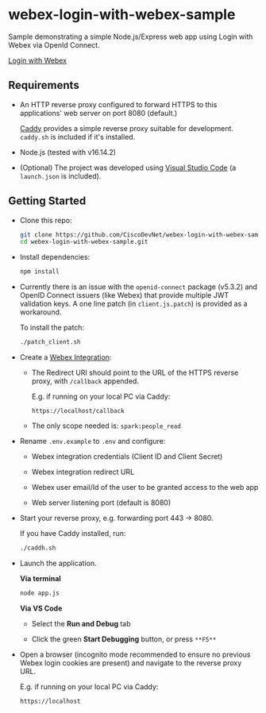 # webex-login-with-webex-sample

Sample demonstrating a simple Node.js/Express web app using Login with Webex via OpenId Connect.

[Login with Webex](https://developer.webex.com/docs/login-with-webex)

## Requirements

* An HTTP reverse proxy configured to forward HTTPS to this applications' web server on port 8080 (default.)

  [Caddy](https://caddyserver.com/) provides a simple reverse proxy suitable for development.  `caddy.sh` is included if it's installed.

* Node.js (tested with v16.14.2)

* (Optional) The project was developed using [Visual Studio Code](https://code.visualstudio.com/) (a `launch.json` is included).

## Getting Started

* Clone this repo:

  ```bash
  git clone https://github.com/CiscoDevNet/webex-login-with-webex-sample.git
  cd webex-login-with-webex-sample.git
  ```

* Install dependencies:

  ```bash
  npm install
  ```

* Currently there is an issue with the `openid-connect` package (v5.3.2) and OpenID Connect issuers (like Webex) that provide multiple JWT validation keys.  A one line patch (in `client.js.patch`) is provided as a workaround.

  To install the patch:

  ```bash
  ./patch_client.sh
  ```

* Create a [Webex Integration](https://developer.webex.com/docs/integrations):

    * The Redirect URI should point to the URL of the HTTPS reverse proxy, with `/callback` appended.
    
      E.g. if running on your local PC via Caddy:

      ```
      https://localhost/callback
      ```

    * The only scope needed is: `spark:people_read`

* Rename `.env.example` to `.env` and configure:

  * Webex integration credentials (Client ID and Client Secret)

  * Webex integration redirect URL

  * Webex user email/Id of the user to be granted access to the web app

  * Web server listening port (default is 8080)

* Start your reverse proxy, e.g. forwarding port 443 -> 8080.

  If you have Caddy installed, run:

  ```bash
  ./caddh.sh
  ```

* Launch the application.

  **Via terminal**

  ```bash
  node app.js
  ```

  **Via VS Code**

  * Select the **Run and Debug** tab

  * Click the green **Start Debugging** button, or press `**F5**`

* Open a browser (incognito mode recommended to ensure no previous Webex login cookies are present) and navigate to the reverse proxy URL.

  E.g. if running on your local PC via Caddy:

  ```
  https://localhost
  ```
